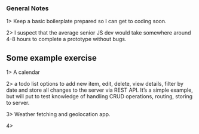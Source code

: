 ### General Notes

1> Keep a basic boilerplate prepared so I can get to coding soon.

2> I suspect that the average senior JS dev would take somewhere around 4-8 hours to complete a prototype without bugs. 


## Some example exercise

1> A calendar

2>  a todo list options to add new item, edit, delete, view details, filter by date and store all changes to the server via REST API. It’s a simple example, but will put to test knowledge of handling CRUD operations, routing, storing to server.

3> Weather fetching and geolocation app.

4> 
